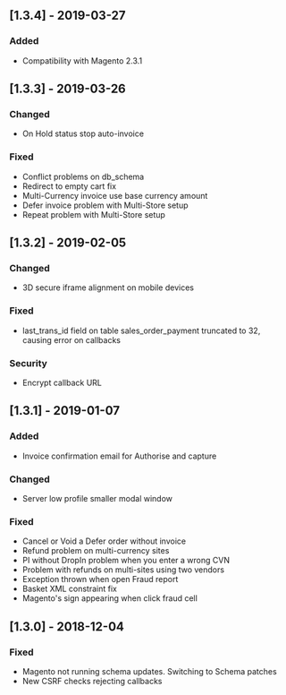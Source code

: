 ## [1.3.4] - 2019-03-27
### Added
- Compatibility with Magento 2.3.1

## [1.3.3] - 2019-03-26
### Changed
- On Hold status stop auto-invoice

### Fixed
- Conflict problems on db_schema
- Redirect to empty cart fix
- Multi-Currency invoice use base currency amount
- Defer invoice problem with Multi-Store setup
- Repeat problem with Multi-Store setup

## [1.3.2] - 2019-02-05
### Changed
- 3D secure iframe alignment on mobile devices

### Fixed
- last_trans_id field on table sales_order_payment truncated to 32, causing error on callbacks

### Security
- Encrypt callback URL

## [1.3.1] - 2019-01-07
### Added
- Invoice confirmation email for Authorise and capture

### Changed
- Server low profile smaller modal window

### Fixed
- Cancel or Void a Defer order without invoice
- Refund problem on multi-currency sites
- PI without DropIn problem when you enter a wrong CVN
- Problem with refunds on multi-sites using two vendors
- Exception thrown when open Fraud report
- Basket XML constraint fix
- Magento's sign appearing when click fraud cell

## [1.3.0] - 2018-12-04
### Fixed
- Magento not running schema updates. Switching to Schema patches
- New CSRF checks rejecting callbacks
